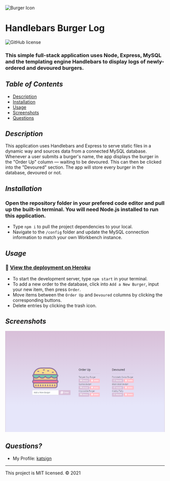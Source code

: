 ![Burger Icon](/public/assets/img/favicon.ico)

# Handlebars Burger Log
![GitHub license](https://img.shields.io/badge/License-MIT-orange)

### This simple full-stack application uses Node, Express, MySQL and the templating engine Handlebars to display logs of newly-ordered and devoured burgers.

## *Table of Contents*

- [Description](#description)
- [Installation](#installation)
- [Usage](#usage)
- [Screenshots](#screenshots)
- [Questions](#questions)

## *Description*
This application uses Handlebars and Express to serve static files in a dynamic way and sources data from a connected MySQL database. Whenever a user submits a burger's name, the app displays the burger in the "Order Up" column — waiting to be devoured. This can then be clicked into the "Devoured" section. The app will store every burger in the database, devoured or not. 

## *Installation*
### Open the repository folder in your prefered code editor and pull up the built-in terminal. You will need Node.js installed to run this application.
- Type `npm i` to pull the project dependencies to your local.
- Navigate to the `/config` folder and update the MySQL connection information to match your own Workbench instance.

## *Usage*
### 📍 [View the deployment on Heroku](https://katsign-gotta-eat.herokuapp.com/)
- To start the development server, type `npm start` in your terminal.
- To add a new order to the database, click into `Add a New Burger`, input your new item, then press `Order`.
- Move items between the `Order Up` and `Devoured` columns by clicking the corresponding buttons.
- Delete entries by clicking the trash icon.


## *Screenshots*
![Demo of Homepage](/public/assets/img/ss.png)

## *Questions?*
- My Profile: [katsign](https://github.com/katsign)

---
This project is MIT licensed. &copy; 2021
